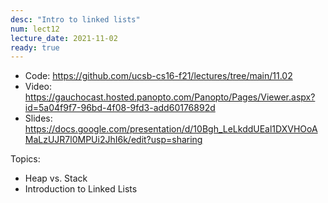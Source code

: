 ```yaml
---
desc: "Intro to linked lists"
num: lect12
lecture_date: 2021-11-02
ready: true
---
```


* Code: <https://github.com/ucsb-cs16-f21/lectures/tree/main/11.02>
* Video: <https://gauchocast.hosted.panopto.com/Panopto/Pages/Viewer.aspx?id=5a04f9f7-96bd-4f08-9fd3-add60176892d>
* Slides: <https://docs.google.com/presentation/d/10Bgh_LeLkddUEal1DXVHOoAMaLzUJR7l0MPUi2JhI6k/edit?usp=sharing>


Topics:
* Heap vs. Stack
* Introduction to Linked Lists
